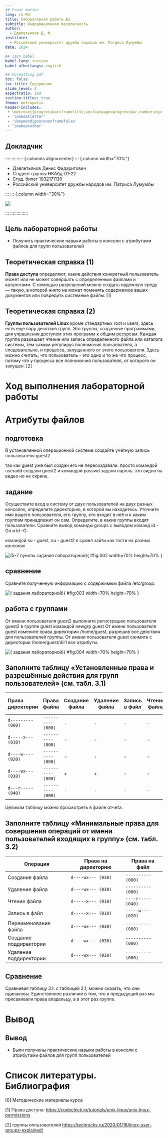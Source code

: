 ```yaml
---
## Front matter
lang: ru-RU
title: Лабораторная работа №1
subtitle: Информационная безопасность
author:
  - Давлетьянов Д. Ф.
institute:
  - Российский университет дружбы народов им. Патриса Лумумбы
date: 2024

## i18n babel
babel-lang: russian
babel-otherlangs: english

## Formatting pdf
toc: false
toc-title: Содержание
slide_level: 2
aspectratio: 169
section-titles: true
theme: metropolis
header-includes:
 - \metroset{progressbar=frametitle,sectionpage=progressbar,numbering=fraction}
 - '\makeatletter'
 - '\beamer@ignorenonframefalse'
 - '\makeatother'
---
```


## Докладчик

:::::::::::::: {.columns align=center}
::: {.column width="70%"}

  * Давлетьянов Денис Фидаритович
  * Студент группы НКАбд-01-22
  * Студ. билет 1032171130
  * Российский университет дружбы народов им. Патриса Лумумбы

:::
::: {.column width="30%"}

![](./image/0.jpg)

:::
::::::::::::::


## Цель лабораторной работы

- Получить практические навыки работы в консоли с атрибутами файлов для групп пользователей

## Теоретическая справка (1)

**Права доступа** определяют, какие действия конкретный пользователь может или не может совершать с определенным файлами и каталогами. С помощью разрешений можно создать надежную среду — такую, в которой никто не может поменять содержимое ваших документов или повредить системные файлы. [1]

## Теоретическая справка (2)

**Группы пользователей Linux** кроме стандартных root и users, здесь есть еще пару десятков групп. Это группы, созданные программами, для управления доступом этих программ к общим ресурсам. Каждая группа разрешает чтение или запись определенного файла или каталога системы, тем самым регулируя полномочия пользователя, а следовательно, и процесса, запущенного от этого пользователя. Здесь можно считать, что пользователь - это одно и то же что процесс, потому что у процесса все полномочия пользователя, от которого он запущен. [2]

# Ход выполнения лабораторной работы

# Атрибуты файлов

## подготовка

В установленной операционной системе создайте учётную запись пользователя guest2 

так как guest уже был создан его не пересоздавали. просто командой useradd создали guest2 и командой passwd задали пароль.
это видно на видео но не скрине.

## задание

Осуществите вход в систему от двух пользователей на двух разных консолях, определите директорию, в которой вы находитесь. Уточните имя вашего пользователя, его группу, кто входит в неё и к каким группам принадлежит он сам. Определите, в какие группы входят пользователи. Сравните вывод команды groups с выводом команд id -Gn и id -G:

командой su - guest, su - guest2 я сумел зайти как гости на разных консолях

![(5-7 пункты задания лабораторной)](images/img1.jpg){ #fig:002 width=70% height=70% }

## сравнение

Сравните полученную информацию с содержимым файла /etc/group:

![( задания лабораторной)](images/img2.jpg){ #fig:003 width=70% height=70% }

## работа с группами 

От имени пользователя guest2 выполните регистрацию пользователя guest2 в группе guest командой newgrp guest
От имени пользователя guest измените права директории /home/guest, разрешив все действия для пользователей группы. 
От имени пользователя guest снимите с директории /home/guest/dir1 все атрибуты.

![( задания лабораторной)](images/img3.PNG){ #fig:004 width=70% height=70% }


## Заполните таблицу «Установленные права и разрешённые действия для групп пользователей» (см. табл. 3.1)

|   Права директории   |      Права файла     | Создание файла| Удаление файла | Запись в файл | Чтение файла | Смена директории | Просмотр файлов в директории | Переименование файл | Смена атрибутов файла |
|:---------------------|:---------------------|-----|-----|-----|-----|-----|-----|-----|-----|
|```d--------- (000)```|```---------- (000)```|  -	|  -  |  -  |  -  |  -	|  -  |  -  |  -  |
|```d-----x--- (010)```|```---------- (000)```|  -	|  -  |	 -	|  -  |  +  |  -  |  -  |  +  |
|```d----w---- (020)```|```---------- (000)```|  -	|  -  |	 -  |  -  |  -	|  -  |  -  |  -  |
|```d----wx--- (030)```|```---------- (000)```|  +	|  +  |  -	|  -  |  +  |  -  |  +  |  +  |
|```d---r----- (040)```|```---------- (000)```|  -	|  -  |	 -  |  -  |  -	|  +  |  -  |  -  |

Целиком таблицу можно просмотреть в файле отчета.

## Заполните таблицу «Минимальные права для совершения операций от имени пользователей входящих в группу» (см. табл. 3.2)

|        Операция        | Права на директорию | Права на файл |
|------------------------|---------------------------------|---------------------------|
|     Создание файла     |           ```d----wx--- (030)```      |      ```---------- (000)```     |	    
|     Удаление файла     |           ```d----wx--- (030)```      |      ```---------- (000)```     |
|      Чтение файла      |           ```d-----x--- (010)```      |      ```----r----- (040)```     |
|      Запись в файл     |           ```d-----x--- (010)```      |      ```-----w---- (020)```     |
|  Переименование файла  |           ```d----wx--- (030)```      |      ```---------- (000)```     |
| Создание поддиректории |           ```d----wx--- (030)```      |      ```---------- (000)```     |
| Удаление поддиректории |           ```d----wx--- (030)```      |      ```---------- (000)```     |

## Сравнение

Сравнивая таблицу 3.1. с таблицей 2.1, можно сказать, что они одинаковы. Единственное различие в том, что в предыдущий раз мы присваивали права владельцу, а в этот раз группе.

# Вывод

## Вывод

- Были получены практические навыки работы в консоли с атрибутами файлов для групп пользователей

# Список литературы. Библиография

[0] Методические материалы курса

[1] Права доступа: https://codechick.io/tutorials/unix-linux/unix-linux-permissions

[2] группы опльзователей https://techrocks.ru/2020/01/16/linux-user-groups-explained/